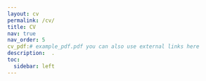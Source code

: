 ```yaml
---
layout: cv
permalink: /cv/
title: CV
nav: true
nav_order: 5
cv_pdf:# example_pdf.pdf you can also use external links here
description:  .
toc:
  sidebar: left
---
```

